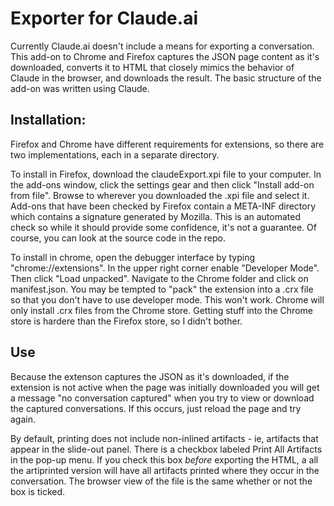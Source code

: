 # Exporter for Claude.ai
Currently Claude.ai doesn't include a means for exporting a conversation. This add-on to Chrome and Firefox captures the JSON page content as it's downloaded, converts it to HTML that closely mimics the behavior of Claude in the browser, and downloads the result. 
The basic structure of the add-on was written using Claude. 

## Installation:
Firefox and Chrome have different requirements for extensions, so there are two implementations, each in a separate directory. 

To install in Firefox, download the claudeExport.xpi file to your computer. In the add-ons window, 
click the settings gear and then click "Install add-on from file". Browse to wherever you downloaded the .xpi file and select it. Add-ons that have been checked by Firefox contain a META-INF directory which contains
a signature generated by Mozilla. This is an automated check so while it should provide some confidence, it's not a guarantee. Of course, you can look at the source code in the repo.

To install in chrome, open the debugger interface by typing "chrome://extensions". In the upper right corner enable "Developer Mode". Then click "Load unpacked". Navigate to the Chrome folder and click on manifest.json.
You may be tempted to "pack" the extension into a .crx file so that you don't have to use developer mode. This won't work. Chrome will only install .crx files from the Chrome store. Getting stuff into the Chrome store is hardere than the Firefox store, so I didn't bother. 

## Use
Because the extenson captures the JSON as it's downloaded, if the extension is not active when the page was initially downloaded you will get a message "no conversation captured" when you try to view or download the captured conversations.
If this occurs, just reload the page and try again. 

By default, printing does not include non-inlined artifacts - ie, artifacts that appear in the slide-out panel. There is a checkbox labeled Print All Artifacts in the pop-up menu. If you check this box *before* exporting the HTML, a  all the artiprinted version will have all artifacts printed where they occur in the conversation. The browser view of the file is the same whether or not the box is ticked. 
